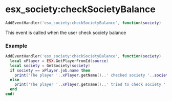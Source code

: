# esx_society:checkSocietyBalance

```lua
AddEventHandler('esx_society:checkSocietyBalance', function(society)
```

This event is called when the user check society balance

### Example
```lua
AddEventHandler('esx_society:checkSocietyBalance', function(society)
  local xPlayer = ESX.GetPlayerFromId(source)
  local society = GetSociety(society)
  if society == xPlayer.job.name then
    print('The player '..xPlayer.getName()..' checked society '..society..' balance!')
  else
    print('The player '..xPlayer.getname()..' tried to check society '..society..' balance but was not authorized!')
  end
end)
```
